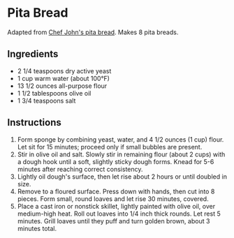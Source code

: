 # Pita Bread

Adapted from [Chef John's pita bread](http://foodwishes.blogspot.com/2013/04/pita-bread-whats-in-your-pocket.html). Makes 8 pita breads.

## Ingredients

- 2 1/4 teaspoons dry active yeast
- 1 cup warm water (about 100°F)
- 13 1/2 ounces all-purpose flour
- 1 1/2 tablespoons olive oil
- 1 3/4 teaspoons salt

## Instructions

1. Form sponge by combining yeast, water, and 4 1/2 ounces (1 cup) flour. Let sit for 15 minutes; proceed only if small bubbles are present.
2. Stir in olive oil and salt. Slowly stir in remaining flour (about 2 cups) with a dough hook until a soft, slightly sticky dough forms. Knead for 5-6 minutes after reaching correct consistency.
3. Lightly oil dough's surface, then let rise about 2 hours or until doubled in size.
4. Remove to a floured surface. Press down with hands, then cut into 8 pieces. Form small, round loaves and let rise 30 minutes, covered.
5. Place a cast iron or nonstick skillet, lightly painted with olive oil, over medium-high heat. Roll out loaves into 1/4 inch thick rounds. Let rest 5 minutes. Grill loaves until they puff and turn golden brown, about 3 minutes total.

